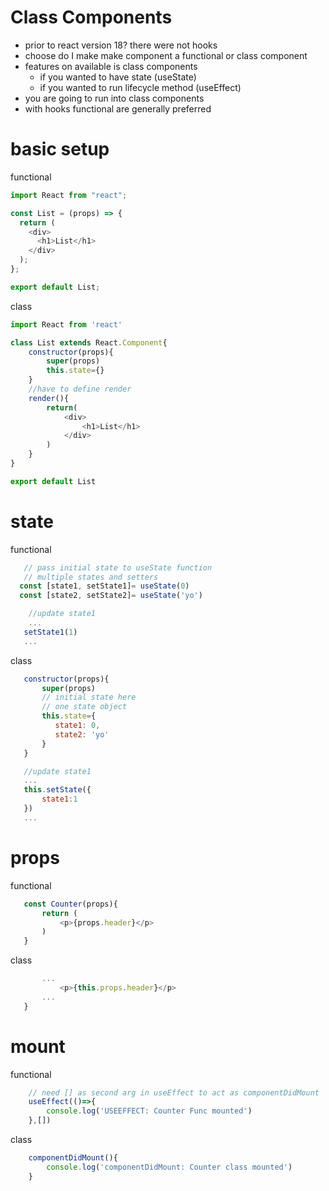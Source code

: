 # Class Components

- prior to react version 18? there were not hooks
- choose do I make make component a functional or class component
- features on available is class components
  - if you wanted to have state (useState)
  - if you wanted to run lifecycle method  (useEffect)
- you are going to run into class components
- with hooks functional are generally preferred

# basic setup
functional
```javascript
import React from "react";

const List = (props) => {
  return (
    <div>
      <h1>List</h1>
    </div>
  );
};

export default List;
```
class
```javascript
import React from 'react'

class List extends React.Component{
    constructor(props){
        super(props)
        this.state={}
    }
    //have to define render
    render(){
        return(
            <div>
                <h1>List</h1>
            </div>
        )
    }
}

export default List
```

# state
functional
```javascript
   // pass initial state to useState function
   // multiple states and setters
  const [state1, setState1]= useState(0)
  const [state2, setState2]= useState('yo')

    //update state1
    ...
   setState1(1)
   ...
```

class
```javascript
   constructor(props){
       super(props)
       // initial state here
       // one state object
       this.state={
          state1: 0,
          state2: 'yo'
       }
   }

   //update state1
   ...
   this.setState({
       state1:1
   })
   ...
```

# props
functional
```javascript
   const Counter(props){
       return (
           <p>{props.header}</p>
       )
   }
```

class
```javascript
       ...
           <p>{this.props.header}</p>
       ...
   }
```

# mount
functional
```javascript
    // need [] as second arg in useEffect to act as componentDidMount
    useEffect(()=>{
        console.log('USEEFFECT: Counter Func mounted')
    },[])
```

class
```javascript
    componentDidMount(){
        console.log('componentDidMount: Counter class mounted')
    }
```


